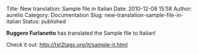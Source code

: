 Title: New translation: Sample file in Italian
Date: 2010-12-08 15:58
Author: aurelio
Category: Documentation
Slug: new-translation-sample-file-in-italian
Status: published

<div>

**Ruggero Furlanetto** has translated the Sample file to Italian!

Check it out: <http://txt2tags.org/it/sample-it.html>

</div>
